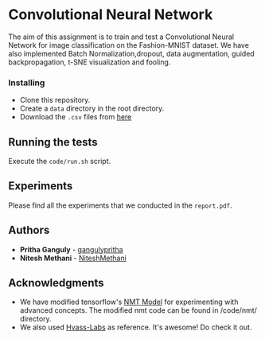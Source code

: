# Convolutional Neural Network

The aim of this assignment is to train and test a Convolutional Neural Network for image classification on the Fashion-MNIST dataset.
We have also implemented Batch Normalization,dropout, data augmentation, guided backpropagation, t-SNE visualization and fooling.

### Installing
* Clone this repository.
* Create a `data` directory  in the root directory.
* Download the `.csv` files from [here]()

## Running the tests
Execute the `code/run.sh` script.

## Experiments
Please find all the experiments that we conducted in the `report.pdf`.

## Authors
* **Pritha Ganguly** - [gangulypritha](https://github.com/gangulypritha)
* **Nitesh Methani** - [NiteshMethani](https://github.com/NiteshMethani)


## Acknowledgments
* We have modified tensorflow's [NMT Model](https://github.com/tensorflow/nmt) for experimenting with advanced concepts. The modified nmt code can be found in /code/nmt/ directory.
* We also used [Hvass-Labs](https://github.com/Hvass-Labs/TensorFlow-Tutorials) as reference. It's awesome! Do check it out.
